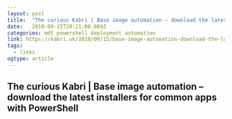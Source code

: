 ```yaml
---
layout: post 
title:  "The curious Kabri | Base image automation – download the latest installers for common apps with PowerShell" 
date:   2018-09-15T20:21:08.809Z 
categories: mdt powershell deployment automation
link: https://kabri.uk/2018/09/15/base-image-automation-download-the-latest-installers-for-common-apps-with-powershell/ 
tags:
  - links
ogtype: article 
---
```


## The curious Kabri | Base image automation – download the latest installers for common apps with PowerShell